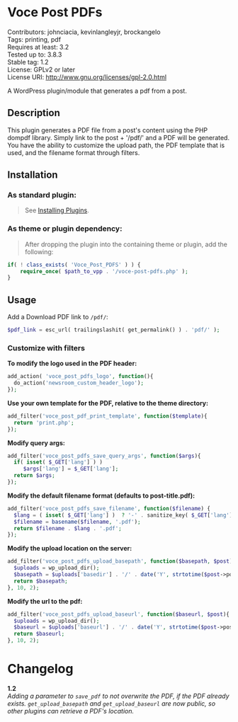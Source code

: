 Voce Post PDFs
==============

Contributors: johnciacia, kevinlangleyjr, brockangelo  
Tags: printing, pdf  
Requires at least: 3.2  
Tested up to: 3.8.3  
Stable tag: 1.2  
License: GPLv2 or later  
License URI: http://www.gnu.org/licenses/gpl-2.0.html  

A WordPress plugin/module that generates a pdf from a post.

## Description
This plugin generates a PDF file from a post's content using the PHP dompdf library. Simply link to the post + '/pdf/' and a PDF will be generated. You have the ability to customize the upload path, the PDF template that is used, and the filename format through filters.

## Installation

### As standard plugin:
> See [Installing Plugins](http://codex.wordpress.org/Managing_Plugins#Installing_Plugins).

### As theme or plugin dependency:
> After dropping the plugin into the containing theme or plugin, add the following:
```php
if( ! class_exists( 'Voce_Post_PDFS' ) ) {
	require_once( $path_to_vpp . '/voce-post-pdfs.php' );
}
```

## Usage

Add a Download PDF link to `/pdf/`:
```php
$pdf_link = esc_url( trailingslashit( get_permalink() ) . 'pdf/' );
``` 

### Customize with filters

**To modify the logo used in the PDF header:**
```php
add_action( 'voce_post_pdfs_logo', function(){ 
  do_action('newsroom_custom_header_logo');
});
```
**Use your own template for the PDF, relative to the theme directory:**
```php
add_filter('voce_post_pdf_print_template', function($template){
  return 'print.php';
});
```

**Modify query args:**
```php
add_filter('voce_post_pdfs_save_query_args', function($args){
  if( isset( $_GET['lang'] ) )
     $args['lang'] = $_GET['lang'];
  return $args;
});
```

**Modify the default filename format (defaults to post-title.pdf):**
```php
add_filter('voce_post_pdfs_save_filename', function($filename) {
  $lang = ( isset( $_GET['lang'] )  ? '-' . sanitize_key( $_GET['lang'] ) : '');
  $filename = basename($filename, '.pdf');
  return $filename . $lang . '.pdf';
});
```

**Modify the upload location on the server:**
```php
add_filter('voce_post_pdfs_upload_basepath', function($basepath, $post){
  $uploads = wp_upload_dir();
  $basepath = $uploads['basedir'] . '/' . date('Y', strtotime($post->post_date) ) . '/' . date('m', strtotime($post->post_date) ) . '/pdf/';                
  return $basepath;
}, 10, 2);
```

**Modify the url to the pdf:**
```php
add_filter('voce_post_pdfs_upload_baseurl', function($baseurl, $post){
  $uploads = wp_upload_dir();
  $baseurl = $uploads['baseurl'] . '/' . date('Y', strtotime($post->post_date) ) . '/' . date('m', strtotime($post->post_date) ) . '/pdf/';                
  return $baseurl;
}, 10, 2);
```

# Changelog

**1.2**  
*Adding a parameter to `save_pdf` to not overwrite the PDF, if the PDF already exists. `get_upload_basepath` and `get_upload_baseurl` are now public, so other plugins can retrieve a PDF's location.*
